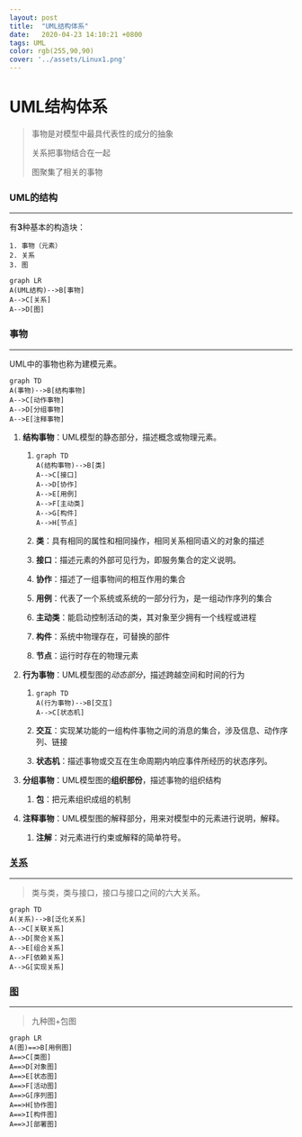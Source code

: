 ```yaml
---
layout: post
title:  "UML结构体系"
date:   2020-04-23 14:10:21 +0800
tags: UML
color: rgb(255,90,90)
cover: '../assets/Linux1.png'
---
```


# UML结构体系

> 事物是对模型中最具代表性的成分的抽象
>
> 关系把事物结合在一起
>
> 图聚集了相关的事物

### UML的结构

***

有**3**种基本的构造块：

	1. 事物（元素）
 	2. 关系
 	3. 图

```mermaid
graph LR
A(UML结构)-->B[事物]
A-->C[关系]
A-->D[图]
```

### 事物

***

UML中的事物也称为建模元素。

```mermaid
graph TD
A(事物)-->B[结构事物]
A-->C[动作事物]
A-->D[分组事物]
A-->E[注释事物]
```

1. **结构事物**：UML模型的静态部分，描述概念或物理元素。

   1. ```mermaid
      graph TD
      A(结构事物)-->B[类]
      A-->C[接口]
      A-->D[协作]
      A-->E[用例]
      A-->F[主动类]
      A-->G[构件]
      A-->H[节点]
      ```

   2. **类**：具有相同的属性和相同操作，相同关系相同语义的对象的描述

   3. **接口**：描述元素的外部可见行为，即服务集合的定义说明。

   4. **协作**：描述了一组事物间的相互作用的集合

   5. **用例**：代表了一个系统或系统的一部分行为，是一组动作序列的集合

   6. **主动类**：能启动控制活动的类，其对象至少拥有一个线程或进程

   7. **构件**：系统中物理存在，可替换的部件

   8. **节点**：运行时存在的物理元素

2. **行为事物**：UML模型图的*动态部分*，描述跨越空间和时间的行为

   1. ```mermaid
      graph TD
      A(行为事物)-->B[交互]
      A-->C[状态机]
      ```

   2. **交互**：实现某功能的一组构件事物之间的消息的集合，涉及信息、动作序列、链接

   3. **状态机**：描述事物或交互在生命周期内响应事件所经历的状态序列。

3. **分组事物**：UML模型图的**组织部份**，描述事物的组织结构

   1. **包**：把元素组织成组的机制

4. **注释事物**：UML模型图的解释部分，用来对模型中的元素进行说明，解释。

   1. **注解**：对元素进行约束或解释的简单符号。



### [关系](https://blog.csdn.net/caozhangyingfei0109/article/details/8526287)

***

> 类与类，类与接口，接口与接口之间的六大关系。



```mermaid
graph TD
A(关系)-->B[泛化关系]
A-->C[关联关系]
A-->D[聚合关系]
A-->E[组合关系]
A-->F[依赖关系]
A-->G[实现关系]
```



### [图](https://blog.csdn.net/caozhangyingfei0109/article/details/8534191)

***

> 九种图+包图

```mermaid
graph LR
A(图)==>B[用例图]
A==>C[类图]
A==>D[对象图]
A==>E[状态图]
A==>F[活动图]
A==>G[序列图]
A==>H[协作图]
A==>I[构件图]
A==>J[部署图]
```







